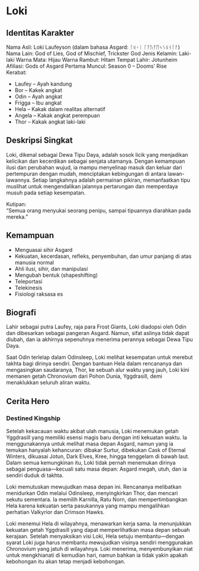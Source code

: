 # Loki

## Identitas Karakter

Nama Asli: Loki Laufeyson (dalam bahasa Asgard: ᛚᛟᚲᛁ ᛚᚨᚢᚠᛖᛃᛊᛟᚾᛚᚨ)
Nama Lain: God of Lies, God of Mischief, Trickster God
Jenis Kelamin: Laki-laki
Warna Mata: Hijau
Warna Rambut: Hitam
Tempat Lahir: Jotunheim
Afiliasi: Gods of Asgard
Pertama Muncul: Season 0 – Dooms’ Rise  
Kerabat:
- Laufey – Ayah kandung
- Bor – Kakek angkat
- Odin – Ayah angkat
- Frigga – Ibu angkat
- Hela – Kakak dalam realitas alternatif
- Angela – Kakak angkat perempuan
- Thor – Kakak angkat laki-laki

## Deskripsi Singkat

Loki, dikenal sebagai Dewa Tipu Daya, adalah sosok licik yang menjadikan kelicikan dan kecerdikan sebagai senjata utamanya. Dengan kemampuan ilusi dan perubahan wujud, ia mampu menyelinap masuk dan keluar dari pertempuran dengan mudah, menciptakan kebingungan di antara lawan-lawannya. Setiap langkahnya adalah permainan pikiran, memanfaatkan tipu muslihat untuk mengendalikan jalannya pertarungan dan memperdaya musuh pada setiap kesempatan.

Kutipan:  
“Semua orang menyukai seorang penipu, sampai tipuannya diarahkan pada mereka.”

## Kemampuan

- Menguasai sihir Asgard
- Kekuatan, kecerdasan, refleks, penyembuhan, dan umur panjang di atas manusia normal
- Ahli ilusi, sihir, dan manipulasi
- Mengubah bentuk (shapeshifting)
- Teleportasi
- Telekinesis
- Fisiologi raksasa es

## Biografi

Lahir sebagai putra Laufey, raja para Frost Giants, Loki diadopsi oleh Odin dan dibesarkan sebagai pangeran Asgard. Namun, sifat aslinya tidak dapat diubah, dan ia akhirnya sepenuhnya menerima perannya sebagai Dewa Tipu Daya.

Saat Odin terlelap dalam Odinsleep, Loki melihat kesempatan untuk merebut takhta bagi dirinya sendiri. Dengan bantuan Hela dalam rencananya dan mengasingkan saudaranya, Thor, ke sebuah alur waktu yang jauh, Loki kini memanen getah Chronovium dari Pohon Dunia, Yggdrasill, demi menaklukkan seluruh aliran waktu.

## Cerita Hero

### Destined Kingship
Setelah kekacauan waktu akibat ulah manusia, Loki menemukan getah Yggdrasill yang memiliki esensi magis baru dengan inti kekuatan waktu. Ia menggunakannya untuk melihat masa depan Asgard, namun yang ia temukan hanyalah kehancuran: dibakar Surtur, dibekukan Cask of Eternal Winters, dikuasai Jotun, Dark Elves, Kree, hingga tenggelam di bawah laut. Dalam semua kemungkinan itu, Loki tidak pernah menemukan dirinya sebagai penguasa—kecuali satu masa depan: Asgard megah, utuh, dan ia sendiri duduk di takhta.

Loki memutuskan mewujudkan masa depan ini. Rencananya melibatkan menidurkan Odin melalui Odinsleep, menyingkirkan Thor, dan mencari sekutu sementara. Ia memilih Karnilla, Ratu Norn, dan mempertimbangkan Hela karena kekuatan serta pasukannya yang mampu mengalihkan perhatian Valkyrior dan Crimson Hawks.

Loki menemui Hela di wilayahnya, menawarkan kerja sama. Ia menunjukkan kekuatan getah Yggdrasill yang dapat memperlihatkan masa depan sebuah kerajaan. Setelah menyaksikan visi Loki, Hela setuju membantu—dengan syarat Loki juga harus membantu mewujudkan visinya sendiri menggunakan Chronovium yang jatuh di wilayahnya. Loki menerima, menyembunyikan niat untuk mengkhianati di kemudian hari, namun bahkan ia tidak yakin apakah kebohongan itu akan tetap menjadi kebohongan.